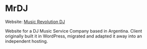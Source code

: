 # MrDJ

Website: [Music Revolution DJ](https://www.mrdj.com.ar/)

Website for a DJ Music Service Company based in Argentina. Client originally built it in WordPress, migrated and adapted it away into an independent hosting.
